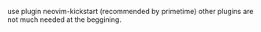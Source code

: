 use plugin neovim-kickstart (recommended by primetime)
other plugins are not much needed at the beggining.
